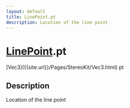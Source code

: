 ```yaml
---
layout: default
title: LinePoint.pt
description: Location of the line point
---
```

# [LinePoint]({{site.url}}/Pages/StereoKit/LinePoint.html).pt

<div class='signature' markdown='1'>
[Vec3]({{site.url}}/Pages/StereoKit/Vec3.html) pt
</div>

## Description
Location of the line point

